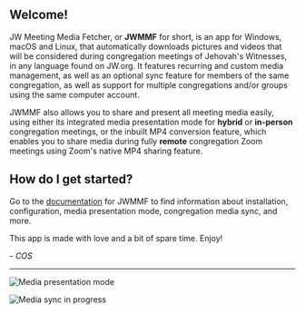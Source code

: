 ## Welcome!

JW Meeting Media Fetcher, or **JWMMF** for short, is an app for Windows, macOS and Linux, that automatically downloads pictures and videos that will be considered during congregation meetings of Jehovah's Witnesses, in any language found on JW.org. It features recurring and custom media management, as well as an optional sync feature for members of the same congregation, as well as support for multiple congregations and/or groups using the same computer account. 

JWMMF also allows you to share and present all meeting media easily, using either its integrated media presentation mode for **hybrid** or **in-person** congregation meetings, or the inbuilt MP4 conversion feature, which enables you to share media during fully **remote** congregation Zoom meetings using Zoom's native MP4 sharing feature.


## How do I get started?

Go to the [documentation](https://sircharlo.github.io/jw-meeting-media-fetcher/) for JWMMF to find information about installation, configuration, media presentation mode, congregation media sync, and more.

This app is made with love and a bit of spare time. Enjoy!

*- COS*

---

![Media presentation mode](https://github.com/sircharlo/jw-meeting-media-fetcher/blob/master/docs/screenshots/standby-mode.png?raw=true)

![Media sync in progress](https://github.com/sircharlo/jw-meeting-media-fetcher/blob/master/docs/screenshots/hero-main.gif?raw=true)
